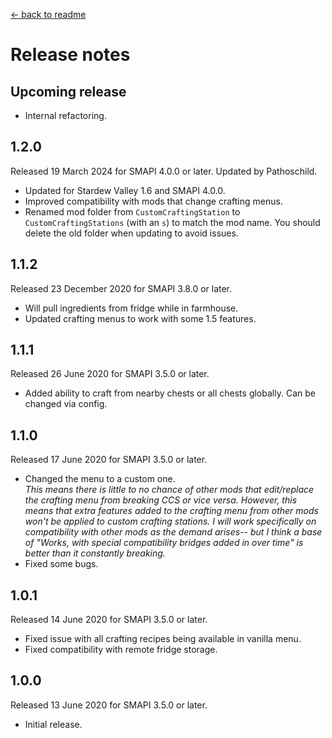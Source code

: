 ﻿[← back to readme](README.md)

# Release notes
## Upcoming release
- Internal refactoring.

## 1.2.0
Released 19 March 2024 for SMAPI 4.0.0 or later. Updated by Pathoschild.

- Updated for Stardew Valley 1.6 and SMAPI 4.0.0.
- Improved compatibility with mods that change crafting menus.
- Renamed mod folder from `CustomCraftingStation` to `CustomCraftingStations` (with an `s`) to match the mod name. You should delete the old folder when updating to avoid issues.

## 1.1.2
Released 23 December 2020 for SMAPI 3.8.0 or later.

- Will pull ingredients from fridge while in farmhouse.
- Updated crafting menus to work with some 1.5 features.

## 1.1.1
Released 26 June 2020 for SMAPI 3.5.0 or later.

- Added ability to craft from nearby chests or all chests globally. Can be changed via config.

## 1.1.0
Released 17 June 2020 for SMAPI 3.5.0 or later.

- Changed the menu to a custom one.  
  _This means there is little to no chance of other mods that edit/replace the crafting menu from breaking CCS or vice
  versa. However, this means that extra features added to the crafting menu from other mods won't be applied to custom
  crafting stations. I will work specifically on compatibility with other mods as the demand arises-- but I think a base
  of "Works, with special compatibility bridges added in over time" is better than it constantly breaking._
- Fixed some bugs.

## 1.0.1
Released 14 June 2020 for SMAPI 3.5.0 or later.

- Fixed issue with all crafting recipes being available in vanilla menu.
- Fixed compatibility with remote fridge storage.

## 1.0.0
Released 13 June 2020 for SMAPI 3.5.0 or later.

- Initial release.
